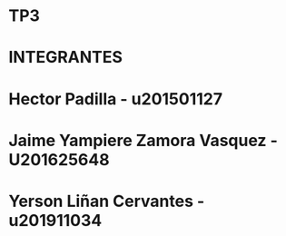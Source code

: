 # TP3
# INTEGRANTES
# Hector Padilla - u201501127
# Jaime Yampiere Zamora Vasquez - U201625648
# Yerson Liñan Cervantes - u201911034